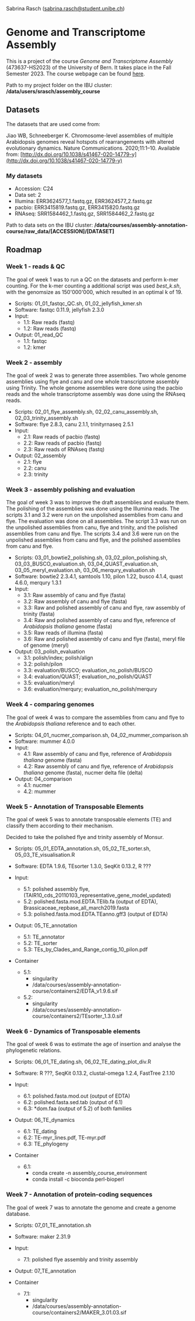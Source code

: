Sabrina Rasch (sabrina.rasch@student.unibe.ch)

# Genome and Transcriptome Assembly

This is a project of the course *Genome and Transcriptome Assembly* (473637-HS2023) of the University of Bern. It takes place in the Fall Semester 2023. The course webpage can be found [here](https://docs.pages.bioinformatics.unibe.ch/assembly-annotation-course/).


Path to my project folder on the IBU cluster: **/data/users/srasch/assembly_course**

## Datasets

The datasets that are used come from:

Jiao WB, Schneeberger K. Chromosome-level assemblies of multiple Arabidopsis genomes reveal hotspots of rearrangements with altered evolutionary dynamics. Nature Communications. 2020;11:1–10. Available from: [http://dx.doi.org/10.1038/s41467-020-14779-y](http://dx.doi.org/10.1038/s41467-020-14779-y)

### My datasets

* Accession: C24
* Data set: 2
* Illumina: ERR3624577_1.fastq.gz, ERR3624577_2.fastq.gz
* pacbio: ERR3415819.fastq.gz, ERR3415820.fastq.gz
* RNAseq: SRR1584462_1.fastq.gz, SRR1584462_2.fastq.gz

Path to data sets on the IBU cluster: **/data/courses/assembly-annotation-course/raw_data/[ACCESSION]/[DATASET]**

## Roadmap

### Week 1 - reads & QC
The goal of week 1 was to run a QC on the datasets and perform k-mer counting. For the k-mer counting a additional script was used *best_k.sh*, with the genomsize as 150'000'000, which resulted in an optimal k of 19.

* Scripts: 01_01_fastqc_QC.sh, 01_02_jellyfish_kmer.sh
* Software: fastqc 0.11.9, jellyfish 2.3.0
* Input:
    * 1.1: Raw reads (fastq)
    * 1.2: Raw reads (fastq)
* Output: 01_read_QC
    * 1.1: fastqc
    * 1.2: kmer

### Week 2 - assembly
The goal of week 2 was to generate three assemblies. Two whole genome assemblies using flye and canu and one whole transcriptome assembly using Trinity. The whole genome assemblies were done using the pacbio reads and the whole transcriptome assembly was done using the RNAseq reads.

* Scripts: 02_01_flye_assembly.sh, 02_02_canu_assembly.sh, 02_03_trinity_assembly.sh
* Software: flye 2.8.3, canu 2.1.1, trinityrnaseq 2.5.1
* Input:
    * 2.1: Raw reads of pacbio (fastq)
    * 2.2: Raw reads of pacbio (fastq)
    * 2.3: Raw reads of RNAseq (fastq)
* Output: 02_assembly
    * 2.1: flye
    * 2.2: canu
    * 2.3: trinity

### Week 3 - assembly polishing and evaluation
The goal of week 3 was to improve the draft assemblies and evaluate them. The polishing of the assemblies was done using the Illumina reads. The scripts 3.1 and 3.2 were run on the unpolished assemblies from canu and flye. The evaluation was done on all assemblies. The script 3.3 was run on the unpolished assemblies from canu, flye and trinity, and the polished assemblies from canu and flye. The scripts 3.4 and 3.6 were run on the unpolished assemblies from canu and flye, and the polished assemblies from canu and flye.

* Scripts: 03_01_bowtie2_polishing.sh, 03_02_pilon_polishing.sh, 03_03_BUSCO_evaluation.sh, 03_04_QUAST_evaluation.sh, 03_05_meryl_evaluation.sh, 03_06_merqury_evaluation.sh
* Software: bowtie2 2.3.4.1, samtools 1.10, pilon 1.22, busco 4.1.4, quast 4.6.0, merqury 1.3.1
* Input:
    * 3.1: Raw assembly of canu and flye (fasta)
    * 3.2: Raw assembly of canu and flye (fasta)
    * 3.3: Raw and polished assembly of canu and flye, raw assembly of trinity (fasta)
    * 3.4: Raw and polished assembly of canu and flye, reference of *Arabidopsis thaliana* genome (fasta)
    * 3.5: Raw reads of illumina (fasta)
    * 3.6: Raw and polished assembly of canu and flye (fasta), meryl file of genome (meryl)
* Output: 03_polish_evaluation
    * 3.1: polish/index; polish/align
    * 3.2: polish/pilon
    * 3.3: evaluation/BUSCO; evaluation_no_polish/BUSCO
    * 3.4: evaluation/QUAST; evaluation_no_polish/QUAST
    * 3.5: evaluation/meryl
    * 3.6: evaluation/merqury; evaluation_no_polish/merqury

### Week 4 - comparing genomes
The goal of week 4 was to compare the assemblies from canu and flye to the *Arabidopsis thaliana* reference and to each other.

* Scripts: 04_01_nucmer_comparison.sh, 04_02_mummer_comparison.sh
* Software: mummer 4.0.0
* Input:
    * 4.1: Raw assembly of canu and flye, reference of *Arabidopsis thaliana* genome (fasta)
    * 4.2: Raw assembly of canu and flye, reference of *Arabidopsis thaliana* genome (fasta), nucmer delta file (delta)
* Output: 04_comparison
    * 4.1: nucmer
    * 4.2: mummer

### Week 5 - Annotation of Transposable Elements
The goal of week 5 was to annotate transposable elements (TE) and classify them according to their mechanism.

Decided to take the polished flye and trinity assembly of Monsur.

* Scripts: 05_01_EDTA_annotation.sh, 05_02_TE_sorter.sh, 05_03_TE_visualisation.R
* Software: EDTA 1.9.6, TEsorter 1.3.0, SeqKit 0.13.2, R ???
* Input:
    * 5.1: polished assembly flye, (TAIR10_cds_20110103_representative_gene_model_updated)
    * 5.2: polished.fasta.mod.EDTA.TElib.fa (output of EDTA), Brassicaceae_repbase_all_march2019.fasta
    * 5.3: polished.fasta.mod.EDTA.TEanno.gff3 (output of EDTA)
* Output: 05_TE_annotation
    * 5.1: TE_annotator
    * 5.2: TE_sorter
    * 5.3: TEs_by_Clades_and_Range_contig_10_pilon.pdf

* Container
    * 5.1:
        * singularity
        * /data/courses/assembly-annotation-course/containers2/EDTA_v1.9.6.sif
    * 5.2:
        * singularity
        * /data/courses/assembly-annotation-course/containers2/TEsorter_1.3.0.sif

### Week 6 - Dynamics of Transposable elements
The goal of week 6 was to estimate the age of insertion and analyse the phylogenetic relations.

* Scripts: 06_01_TE_dating.sh, 06_02_TE_dating_plot_div.R
* Software: R ???, SeqKit 0.13.2, clustal-omega 1.2.4, FastTree 2.1.10
* Input:
    * 6.1: polished.fasta.mod.out (output of EDTA)
    * 6.2: polished.fasta.sed.tab (output of 6.1)
    * 6.3: *dom.faa (output of 5.2) of both families
* Output: 06_TE_dynamics
    * 6.1: TE_dating
    * 6.2: TE-myr_lines.pdf, TE-myr.pdf
    * 6.3: TE_phylogeny

* Container
    * 6.1:
        * conda create -n assembly_course_environment
        * conda install -c bioconda perl-bioperl

### Week 7 - Annotation of protein-coding sequences
The goal of week 7 was to annotate the genome and create a genome database.

* Scripts: 07_01_TE_annotation.sh
* Software: maker 2.31.9
* Input:
    * 7.1: polished flye assembly and trinity assembly
* Output: 07_TE_annotation

* Container
    * 7.1:
        * singularity
        * /data/courses/assembly-annotation-course/containers2/MAKER_3.01.03.sif